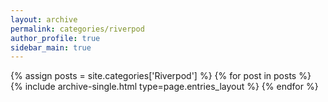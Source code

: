 ```yaml
---
layout: archive
permalink: categories/riverpod
author_profile: true
sidebar_main: true
---
```


{% assign posts = site.categories['Riverpod'] %}
{% for post in posts %} {% include archive-single.html type=page.entries_layout %} {% endfor %}
